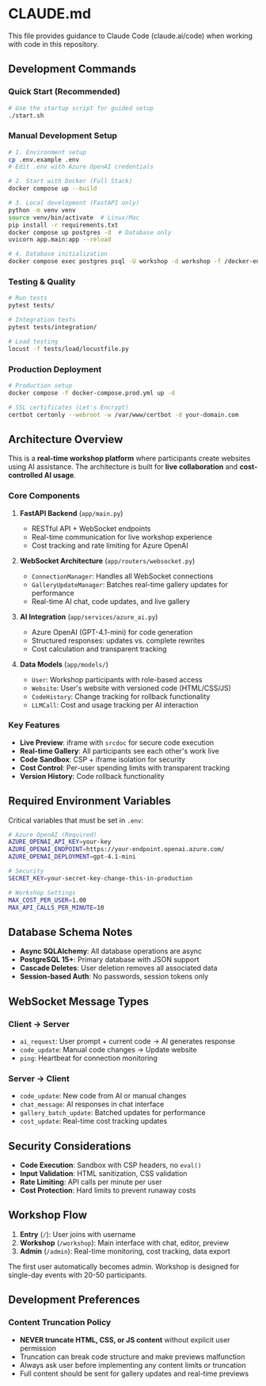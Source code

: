 # CLAUDE.md

This file provides guidance to Claude Code (claude.ai/code) when working with code in this repository.

## Development Commands

### Quick Start (Recommended)
```bash
# Use the startup script for guided setup
./start.sh
```

### Manual Development Setup
```bash
# 1. Environment setup
cp .env.example .env
# Edit .env with Azure OpenAI credentials

# 2. Start with Docker (Full Stack)
docker compose up --build

# 3. Local development (FastAPI only)
python -m venv venv
source venv/bin/activate  # Linux/Mac
pip install -r requirements.txt
docker compose up postgres -d  # Database only
uvicorn app.main:app --reload

# 4. Database initialization
docker compose exec postgres psql -U workshop -d workshop -f /docker-entrypoint-initdb.d/init.sql
```

### Testing & Quality
```bash
# Run tests
pytest tests/

# Integration tests
pytest tests/integration/

# Load testing
locust -f tests/load/locustfile.py
```

### Production Deployment
```bash
# Production setup
docker compose -f docker-compose.prod.yml up -d

# SSL certificates (Let's Encrypt)
certbot certonly --webroot -w /var/www/certbot -d your-domain.com
```

## Architecture Overview

This is a **real-time workshop platform** where participants create websites using AI assistance. The architecture is built for **live collaboration** and **cost-controlled AI usage**.

### Core Components

1. **FastAPI Backend** (`app/main.py`)
   - RESTful API + WebSocket endpoints
   - Real-time communication for live workshop experience
   - Cost tracking and rate limiting for Azure OpenAI

2. **WebSocket Architecture** (`app/routers/websocket.py`)
   - `ConnectionManager`: Handles all WebSocket connections
   - `GalleryUpdateManager`: Batches real-time gallery updates for performance
   - Real-time AI chat, code updates, and live gallery

3. **AI Integration** (`app/services/azure_ai.py`)
   - Azure OpenAI (GPT-4.1-mini) for code generation
   - Structured responses: updates vs. complete rewrites
   - Cost calculation and transparent tracking

4. **Data Models** (`app/models/`)
   - `User`: Workshop participants with role-based access
   - `Website`: User's website with versioned code (HTML/CSS/JS)
   - `CodeHistory`: Change tracking for rollback functionality
   - `LLMCall`: Cost and usage tracking per AI interaction

### Key Features

- **Live Preview**: iframe with `srcdoc` for secure code execution
- **Real-time Gallery**: All participants see each other's work live
- **Code Sandbox**: CSP + iframe isolation for security
- **Cost Control**: Per-user spending limits with transparent tracking
- **Version History**: Code rollback functionality

## Required Environment Variables

Critical variables that must be set in `.env`:

```bash
# Azure OpenAI (Required)
AZURE_OPENAI_API_KEY=your-key
AZURE_OPENAI_ENDPOINT=https://your-endpoint.openai.azure.com/
AZURE_OPENAI_DEPLOYMENT=gpt-4.1-mini

# Security
SECRET_KEY=your-secret-key-change-this-in-production

# Workshop Settings
MAX_COST_PER_USER=1.00
MAX_API_CALLS_PER_MINUTE=10
```

## Database Schema Notes

- **Async SQLAlchemy**: All database operations are async
- **PostgreSQL 15+**: Primary database with JSON support
- **Cascade Deletes**: User deletion removes all associated data
- **Session-based Auth**: No passwords, session tokens only

## WebSocket Message Types

### Client → Server
- `ai_request`: User prompt + current code → AI generates response
- `code_update`: Manual code changes → Update website
- `ping`: Heartbeat for connection monitoring

### Server → Client
- `code_update`: New code from AI or manual changes
- `chat_message`: AI responses in chat interface
- `gallery_batch_update`: Batched updates for performance
- `cost_update`: Real-time cost tracking updates

## Security Considerations

- **Code Execution**: Sandbox with CSP headers, no `eval()`
- **Input Validation**: HTML sanitization, CSS validation
- **Rate Limiting**: API calls per minute per user
- **Cost Protection**: Hard limits to prevent runaway costs

## Workshop Flow

1. **Entry** (`/`): User joins with username
2. **Workshop** (`/workshop`): Main interface with chat, editor, preview
3. **Admin** (`/admin`): Real-time monitoring, cost tracking, data export

The first user automatically becomes admin. Workshop is designed for single-day events with 20-50 participants.

## Development Preferences

### Content Truncation Policy
- **NEVER truncate HTML, CSS, or JS content** without explicit user permission
- Truncation can break code structure and make previews malfunction
- Always ask user before implementing any content limits or truncation
- Full content should be sent for gallery updates and real-time previews